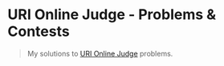 # URI Online Judge - Problems & Contests
> My solutions to [URI Online Judge](https://www.urionlinejudge.com.br) problems.
